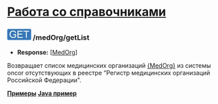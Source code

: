 [Работа со справочниками](../../index.md)
=========================================

### ![GET](../../../../img/get.png) /medOrg/getList
* **Response:** [[MedOrg](../../../../types/types.md#medorg)]

Возвращает список медицинских организаций [{MedOrg}](../../../../types/types.md#medorg) из системы oncor отсутствующих в реестре 
“Регистр медицинских организаций Российской Федерации".

**[Примеры](examples/getList.md)**
**[Java пример](examples/getListJava.md)**